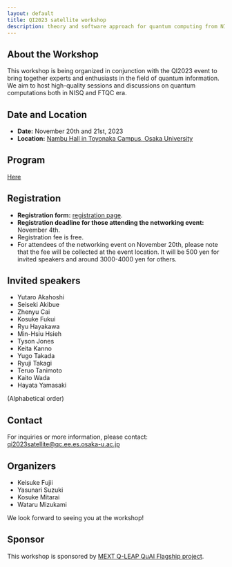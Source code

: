 ```yaml
---
layout: default
title: QI2023 satellite workshop
description: theory and software approach for quantum computing from NISQ to FTQC
---
```


## About the Workshop

This workshop is being organized in conjunction with the QI2023 event to bring together experts and enthusiasts in the field of quantum information. We aim to host high-quality sessions and discussions on quantum computations both in NISQ and FTQC era.

## Date and Location

- **Date:** November 20th and 21st, 2023
- **Location:** [Nambu Hall in Toyonaka Campus, Osaka University](https://maps.app.goo.gl/3UcKwJ8d4n6vQU2QA)

## Program

[Here](program.html)

## Registration

- **Registration form:** [registration page](https://docs.google.com/forms/d/e/1FAIpQLSfleazSdFvpIHLL7mWfi-Ec2-5hPY4yCZAu98Spla0iLrl5Yg/viewform?usp=sharing).
- **Registration deadline for those attending the networking event:** November 4th.
- Registration fee is free.
- For attendees of the networking event on November 20th, please note that the fee will be collected at the event location. It will be 500 yen for invited speakers and around 3000-4000 yen for others.

## Invited speakers

- Yutaro Akahoshi
- Seiseki Akibue
- Zhenyu Cai
- Kosuke Fukui
- Ryu Hayakawa
- Min-Hsiu Hsieh
- Tyson Jones
- Keita Kanno
- Yugo Takada
- Ryuji Takagi
- Teruo Tanimoto
- Kaito Wada
- Hayata Yamasaki

(Alphabetical order)

## Contact

For inquiries or more information, please contact: qi2023satellite@qc.ee.es.osaka-u.ac.jp


## Organizers

- Keisuke Fujii
- Yasunari Suzuki
- Kosuke Mitarai
- Wataru Mizukami

We look forward to seeing you at the workshop!

## Sponsor
This workshop is sponsored by [MEXT Q-LEAP QuAI Flagship project](https://qleap-qai.jp/). 
